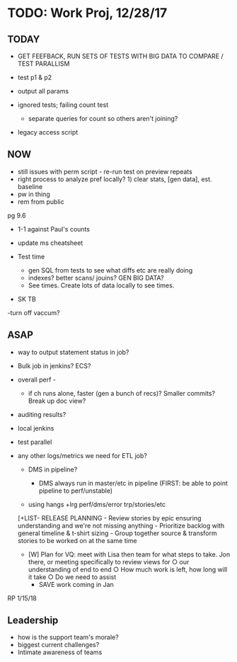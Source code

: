 # TODO: Work Proj, 12/28/17

## TODAY

- GET FEEFBACK, RUN SETS OF TESTS WITH BIG DATA TO COMPARE / TEST PARALLISM
- test p1 & p2
- output all params
- ignored tests; failing count test
    - separate queries for count so others aren't joining?

- legacy access script


## NOW

- still issues with perm script - re-run test on preview repeats
- right process to analyze pref locally? 1) clear stats, [gen data], est. baseline
- pw in thing
- rem from public

pg 9.6

- 1-1 against Paul's counts
- update ms cheatsheet

- Test time
    - gen SQL from tests to see what diffs etc are really doing
    - indexes? better scans/ jouins? GEN BIG DATA?
    - See times. Create lots of data locally to see times. 
- SK TB

-turn off vaccum?

## ASAP

- way to output statement status in job?
- Bulk job in jenkins? ECS?
- overall perf - 
    - if ch runs alone, faster (gen a bunch of recs)? Smaller commits? Break up doc view? 

- auditing results?
- local jenkins 


- test parallel
- any other logs/metrics we need for ETL job?
    - DMS in pipeline?
        - DMS always run in master/etc in pipeline (FIRST: be able to point pipeline to perf/unstable)

    - using hangs
    +lrg perf/dms/error trp/stories/etc

    

    [+LIST- RELEASE PLANNING
        - Review stories by epic ensuring understanding and we're not missing anything
        - Prioritize backlog with general timeline & t-shirt sizing
        - Group together source & transform stories to be worked on at the same time

    - [W] Plan for VQ: meet with Lisa then team for what steps to take. Jon there, or meeting specifically to review views for 
        ○ our understanding of end to end
        ○ How much work is left, how long will it take
        ○ Do we need to assist
        - SAVE work coming in Jan



RP 1/15/18


## Leadership

- how is the support team's morale?
- biggest current challenges?
- Intimate awareness of teams